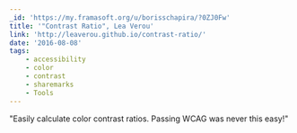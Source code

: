 ```yaml
---
_id: 'https://my.framasoft.org/u/borisschapira/?0ZJ0Fw'
title: '"Contrast Ratio", Lea Verou'
link: 'http://leaverou.github.io/contrast-ratio/'
date: '2016-08-08'
tags:
    - accessibility
    - color
    - contrast
    - sharemarks
    - Tools
---
```


<div class="markdown"><p>&quot;Easily calculate color contrast ratios. Passing WCAG was never this easy!&quot;
</p></div>
